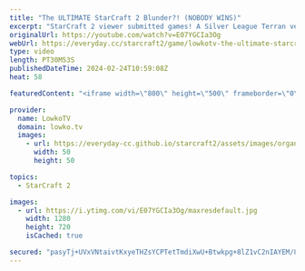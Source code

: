 ```yaml
---
title: "The ULTIMATE StarCraft 2 Blunder?! (NOBODY WINS)"
excerpt: "StarCraft 2 viewer submitted games! A Silver League Terran versus Protoss and a Platinum League Zerg versus Protoss. Unconventional strategies... to say the least! If you have an amazing game of StarCraft 2 you would like me to cast, you can submit it to replays@lowko.tv. Support my work: https://patreon.com/lowkotv"
originalUrl: https://youtube.com/watch?v=E07YGCIa3Og
webUrl: https://everyday.cc/starcraft2/game/lowkotv-the-ultimate-starcraft-2-blunder-nobody-wins/
type: video
length: PT30M53S
publishedDateTime: 2024-02-24T10:59:08Z
heat: 58

featuredContent: "<iframe width=\"800\" height=\"500\" frameborder=\"0\" src=\"https://www.youtube.com/embed/E07YGCIa3Og\" allow=\"accelerometer; autoplay; encrypted-media; gyroscope; picture-in-picture\" allowfullscreen></iframe>"

provider:
  name: LowkoTV
  domain: lowko.tv
  images:
    - url: https://everyday-cc.github.io/starcraft2/assets/images/organizations/lowko.tv-50x50.jpg
      width: 50
      height: 50

topics:
  - StarCraft 2

images:
  - url: https://i.ytimg.com/vi/E07YGCIa3Og/maxresdefault.jpg
    width: 1280
    height: 720
    isCached: true

secured: "pasyTj+UVxVNtaivtKxyeTHZsYCPTetTmdiXwU+Btwkpg+8lZ1vC2nIAYEM/8ThzOk5Mr9t/mdUikIQU+oW9Nfp7yz64o/gJPU9YekjucsjG9bvn2SZzW0FL3BHWwYJ9ZLJcuCpdKD3IikW4b4fxJW+VrQkLENu60N+38SSYVbaSSFVXXvphAJojNIIcOJ3dLDjnfjM+LuC8Ri4zQkTW1r09IqUzOeuGq8RZQ0c6P/rWTBubMtRMkkVBTtS8+iuB/n3gCRwKxdstlcL4HNP0E9YxPUkTYwLYWlIg53UXB3d4pCGVC38UjlECmOgDe5jFdajLTBCl3TIZNmi8E7nt//7SlUstrGRn+97tgjfVb8FrTHHmOqE8WFXNHpXqVBs7noWLNHZovUHnqpPcu4fYUdkLiiUW1l1kevvAZ4IKAu0=;JXg5avG4/5fNL8XBs4AgfQ=="
---
```


